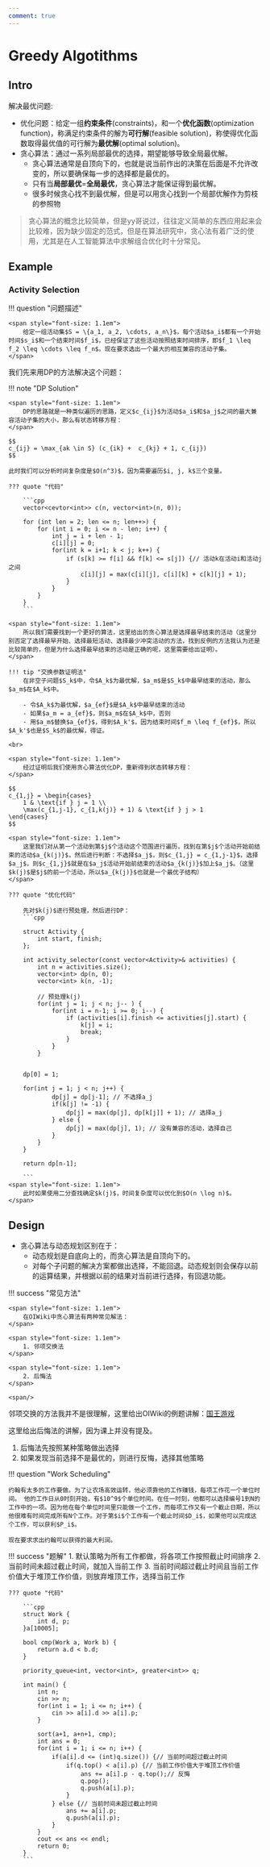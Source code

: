 ```yaml
---
comment: true
---
```



# Greedy Algotithms

## Intro 

解决最优问题:

- 优化问题：给定一组**约束条件**(constraints)，和一个**优化函数**(optimization function)，称满足约束条件的解为**可行解**(feasible solution)，称使得优化函数取得最优值的可行解为**最优解**(optimal solution)。
- 贪心算法：通过一系列局部最优的选择，期望能够导致全局最优解。
    - 贪心算法通常是自顶向下的，也就是说当前作出的决策在后面是不允许改变的，所以要确保每一步的选择都是最优的。
    - 只有当**局部最优**=**全局最优**，贪心算法才能保证得到最优解。
    - 很多时候贪心找不到最优解，但是可以用贪心找到一个局部优解作为剪枝的参照物

>贪心算法的概念比较简单，但是yy哥说过，往往定义简单的东西应用起来会比较难，因为缺少固定的范式，但是在算法研究中，贪心法有着广泛的使用，尤其是在人工智能算法中求解组合优化时十分常见。

## Example



### Activity Selection

!!! question "问题描述"
	
	<span style="font-size: 1.1em">
	    给定一组活动集$S = \{a_1, a_2, \cdots, a_n\}$，每个活动$a_i$都有一个开始时间$s_i$和一个结束时间$f_i$，已经保证了这些活动按照结束时间排序，即$f_1 \leq f_2 \leq \cdots \leq f_n$。现在要求选出一个最大的相互兼容的活动子集。
	</span>

我们先来用DP的方法解决这个问题：

!!! note "DP Solution"

	<span style="font-size: 1.1em">
		DP的思路就是一种类似遍历的思路，定义$c_{ij}$为活动$a_i$和$a_j$之间的最大兼容活动子集的大小，那么有状态转移方程：
	</span>

	$$
	c_{ij} = \max_{ak \in S} (c_{ik} +  c_{kj} + 1, c_{ij})
	$$

	此时我们可以分析时间复杂度是$O(n^3)$，因为需要遍历$i, j, k$三个变量。

	??? quote "代码"

	    ```cpp
        vector<cevtor<int>> c(n, vector<int>(n, 0));

		for (int len = 2; len <= n; len++>) {
			for (int i = 0; i <= n - len; i++) {
				int j = i + len - 1;
				c[i][j] = 0;
				for(int k = i+1; k < j; k++) {
					if (s[k] >= f[i] && f[k] <= s[j]) {// 活动k在活动i和活动j之间
						c[i][j] = max(c[i][j], c[i][k] + c[k][j] + 1);
					}
				}
			}
		}
		```

	<span style="font-size: 1.1em">
		所以我们需要找到一个更好的算法，这里给出的贪心算法是选择最早结束的活动（这里分别否定了选择最早开始、选择最短活动、选择最少冲突活动的方法，找到反例的方法我认为还是比较简单的，但是为什么选择最早结束的活动是正确的呢，这里需要给出证明）。
	</span>

	!!! tip "交换参数证明法"
		在非空子问题$S_k$中，令$A_k$为最优解，$a_m$是$S_k$中最早结束的活动，那么$a_m$在$A_k$中。

		- 令$A_k$为最优解，$a_{ef}$是$A_k$中最早结束的活动
		- 如果$a_m = a_{ef}$，则$a_m$在$A_k$中，否则
		- 用$a_m$替换$a_{ef}$，得到$A_k'$，因为结束时间$f_m \leq f_{ef}$，所以$A_k'$也是$S_k$的最优解，得证。
    
	<br>

	<span style="font-size: 1.1em">
		经过证明后我们使用贪心算法优化DP，重新得到状态转移方程：
	</span>

	$$
	c_{1,j} = \begin{cases}
		1 & \text{if } j = 1 \\
		\max(c_{1,j-1}, c_{1,k(j)} + 1) & \text{if } j > 1
	\end{cases}
	$$

	<span style="font-size: 1.1em">
	    这里我们对从第一个活动到第$j$个活动这个范围进行遍历，找到在第$j$个活动开始前结束的活动$a_{k(j)}$，然后进行判断：不选择$a_j$，则$c_{1,j} = c_{1,j-1}$，选择$a_j$，则$c_{1,j}$就是在$a_j$活动开始前结束的活动$a_{k(j)}$加上$a_j$。（这里$k(j)$是$j$的前一个活动，所以$a_{k(j)}$也就是一个最优子结构）
	</span>

	??? quote "优化代码"

		先对$k(j)$进行预处理，然后进行DP：
		```cpp

		struct Activity {
			int start, finish;
		};

		int activity_selector(const vector<Activity>& activities) {
			int n = activities.size();
			vector<int> dp(n, 0);
			vector<int> k(n, -1);

			// 预处理k(j)
			for(int j = 1; j < n; j-- ) {
				for(int i = n-1; i >= 0; i--) {
					if (activities[i].finish <= activities[j].start) {
						k[j] = i;
						break;
					}
				}
			}
		

		dp[0] = 1;

		for(int j = 1; j < n; j++) {
				dp[j] = dp[j-1]; // 不选择a_j
				if(k[j] != -1) {
					dp[j] = max(dp[j], dp[k[j]] + 1); // 选择a_j
				} else {
					dp[j] = max(dp[j], 1); // 没有兼容的活动，选择自己
				}
			}
		}

		return dp[n-1];

		```
	<span style="font-size: 1.1em">
		此时如果使用二分查找确定$k(j)$，时间复杂度可以优化到$O(n \log n)$。
	</span>



## Design 

- 贪心算法与动态规划区别在于：
	- 动态规划是自底向上的，而贪心算法是自顶向下的。
	- 对每个子问题的解决方案都做出选择，不能回退。动态规划则会保存以前的运算结果，并根据以前的结果对当前进行选择，有回退功能。

!!! success "常见方法"

	<span style="font-size: 1.1em">
		在OIWiki中贪心算法有两种常见解法：
	</span>

	<span style="font-size: 1.1em">
		1. 邻项交换法
	</span>

	<span style="font-size: 1.1em">
		2. 后悔法
	</span>

	<span/>

邻项交换的方法我并不是很理解，这里给出OIWiki的例题讲解：[国王游戏](https://oi-wiki.org/basic/greedy/#%E9%82%BB%E9%A1%B9%E4%BA%A4%E6%8D%A2%E6%B3%95%E7%9A%84%E4%BE%8B%E9%A2%98)

这里给出后悔法的讲解，因为课上并没有提及。

1. 后悔法先按照某种策略做出选择
2. 如果发现当前选择不是最优的，则进行反悔，选择其他策略

!!! question "Work Scheduling"

	约翰有太多的工作要做。为了让农场高效运转，他必须靠他的工作赚钱，每项工作花一个单位时间。 他的工作日从0时刻开始，有$10^9$个单位时间。在任一时刻，他都可以选择编号1到N的工作中的一项。因为他在每个单位时间里只能做一个工作，而每项工作又有一个截止日期，所以他很难有时间完成所有N个工作。对于第$i$个工作有一个截止时间$D_i$，如果他可以完成这个工作，可以获利$P_i$。

	现在要求求出约翰可以获得的最大利润。

!!! success "题解"
	1. 默认策略为所有工作都做，将各项工作按照截止时间排序
	2. 当前时间未超过截止时间，就加入当前工作
	3. 当前时间超过截止时间且当前工作价值大于堆顶工作价值，则放弃堆顶工作，选择当前工作

	??? quote "代码"

		```cpp
		struct Work {
			int d, p;
		}a[10005];

		bool cmp(Work a, Work b) {
			return a.d < b.d;
		}

		priority_queue<int, vector<int>, greater<int>> q;

		int main() {
			int n;
			cin >> n;
			for(int i = 1; i <= n; i++) {
                cin >> a[i].d >> a[i].p;
			}

			sort(a+1, a+n+1, cmp);
			int ans = 0;
			for(int i = 1; i <= n; i++) {
				if(a[i].d <= (int)q.size()) {// 当前时间超过截止时间
					if(q.top() < a[i].p) {// 当前工作价值大于堆顶工作价值
						ans += a[i].p - q.top();// 反悔
						q.pop();
						q.push(a[i].p);
					}
				} else {// 当前时间未超过截止时间
					ans += a[i].p;
					q.push(a[i].p);
				}
			}
			cout << ans << endl;
			return 0;
		}
		```
